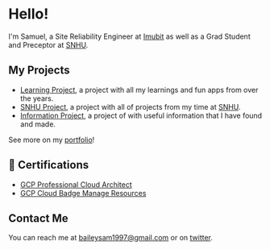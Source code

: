 # Hello! #
I'm Samuel, a Site Reliability Engineer at [Imubit](https://imubit.com) as well as a Grad Student and Preceptor at [SNHU](https://snhu.edu).

## My Projects ## 
- [Learning Project](https://github.com/samuelbailey123/Learning), a project with all my learnings and fun apps from over the years.
- [SNHU Project](https://github.com/samuelbailey123/SNHU), a project with all of projects from my time at [SNHU](https://snhu.edu).
- [Information Project](https://github.com/samuelbailey123/Information), a project of with useful information that I have found and made. 

See more on my [portfolio](https://samuelbailey123.github.io)!

## 📝 Certifications ##
- [GCP Professional Cloud Architect](https://www.udemy.com/certificate/UC-2453b981-2045-4651-9dbe-969bdf726db3/)
- [GCP Cloud Badge Manage Resources](https://www.cloudskillsboost.google/public_profiles/69f6e0aa-a60d-4789-81a8-fcb8fc111016/badges/1558121)

## Contact Me ##
You can reach me at <baileysam1997@gmail.com> or on [twitter](https://twitter.com/samuel_baileyy).
